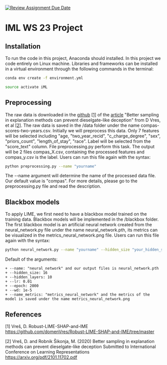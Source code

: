 [![Review Assignment Due Date](https://classroom.github.com/assets/deadline-readme-button-24ddc0f5d75046c5622901739e7c5dd533143b0c8e959d652212380cedb1ea36.svg)](https://classroom.github.com/a/k0DpfI3g)
# IML WS 23 Project
## Installation
To run the code in this project, Anaconda should installed. In this project we code entirely on Linux machine. Libraries and frameworks can be installed in a virtual environment through the following commands in the terminal:
```bash
conda env create -f environment.yml
```
```bash
source activate iML
```
## Preprocessing 
The raw data is downloaded in the [github](https://github.com/domenVres/Robust-LIME-SHAP-and-IME/tree/master/Fooling-LIME-SHAP/data) [[1]](#1) of the [article](https://arxiv.org/pdf/2101.11702.pdf) "Better sampling in explanation methods can prevent dieselgate-like deception" from D Vres, et al [[2]](#2). The raw data is saved in the /data folder under the name compas-scores-two-years.csv. Initially we will preprocess this data. Only 7 features will be selected including "age, "two_year_recid", "c_charge_degree", "sex", "priors_count", "length_of_stay", "race". Label will be selected from the "score_text" column. File preprocessing.py perform this task. The output will be 2 files compas_X.csv, containing the processed features and compas_y.csv is the label. Users can run this file again with the syntax:
```bash
python preprocessing.py --name "yourname" 
```
The --name argument will determine the name of the processed data file. Our default value is "compas". For more details, please go to the preprocessing.py file and read the description.

## Blackbox models
To apply LIME, we first need to have a blackbox model trained on the training data. Blackbox models will be implemented in the /blackbox folder. The first blackbox model is an artificial neural network created from the neural_network.py file under the name neural_network.pth, its metrics can be visualized in the metrics_neural_network.png file. Users can run this file again with the syntax:
```bash
python neural_network.py --name "yourname" --hidden_size "your_hidden_size" --hidden_layers "your_hidden_layers" --lr "your_lr" --epoch "your_epoch" --wd "your_wd" --name_metrics "your_name_metrics"
```
Default of the arguments:

    + --name: "neural_network" and our output files is neural_network.pth
    + --hidden_size: 16
    + --hidden_layers: 10
    + --lr: 0.01
    + --epoch: 2000
    + --wd: 1e-5
    + --name_metrics: "metrics_neural_network" and the metrics of the model is saved under the name metrics_neural_network.png

## References

<a id="1">[1]</a>
Vreš, D.
Robust-LIME-SHAP-and-IME
https://github.com/domenVres/Robust-LIME-SHAP-and-IME/tree/master

<a id="2">[2]</a>
Vreš, D. and Robnik Šikonja, M. (2020)
Better sampling in explanation methods can prevent dieselgate-like deception
Submitted to International Conference on Learning Representations
https://arxiv.org/pdf/2101.11702.pdf